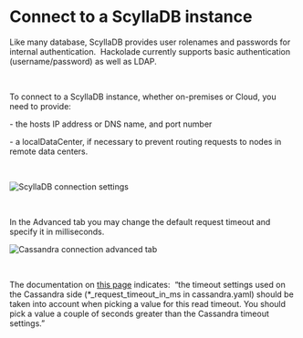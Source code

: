 # Connect to a ScyllaDB instance

Like many database, ScyllaDB provides user rolenames and passwords for internal authentication.&nbsp; Hackolade currently supports basic authentication (username/password) as well as LDAP.

&nbsp;

To connect to a ScyllaDB instance, whether on-premises or Cloud, you need to provide:

\- the hosts IP address or DNS name, and port number

\- a localDataCenter, if necessary to prevent routing requests to nodes in remote data centers.

&nbsp;

![ScyllaDB connection settings](<lib/ScyllaDB connection settings.png>)

&nbsp;

In the Advanced tab you may change the default request timeout and specify it in milliseconds.

![Cassandra connection advanced tab](<lib/Cassandra connection advanced tab.png>)

&nbsp;

The documentation on [this page](<https://docs.datastax.com/en/developer/nodejs-driver/4.5/api/type.ClientOptions/> "target=\"\_blank\"") indicates:&nbsp; “the timeout settings used on the Cassandra side (\*\_request\_timeout\_in\_ms in cassandra.yaml) should be taken into account when picking a value for this read timeout. You should pick a value a couple of seconds greater than the Cassandra timeout settings.”

